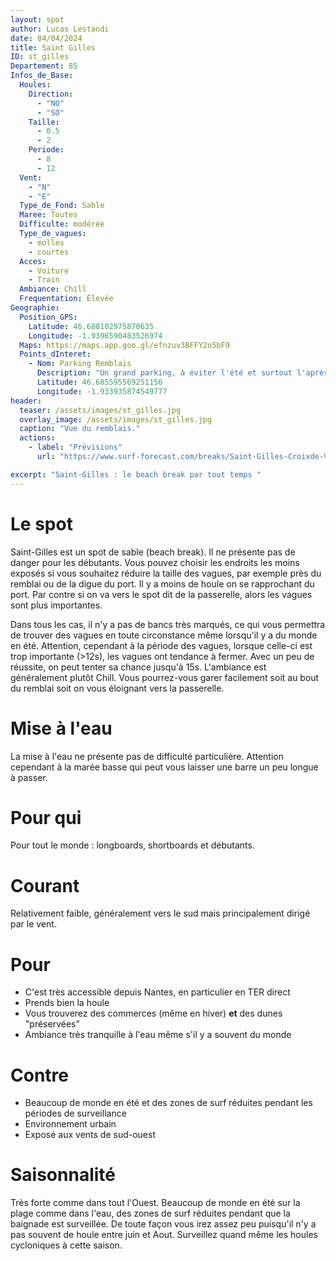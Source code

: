```yaml
---
layout: spot
author: Lucas Lestandi
date: 04/04/2024
title: Saint Gilles
ID: st_gilles
Departement: 85
Infos_de_Base:
  Houles:
    Direction:
      - "NO"
      - "SO"
    Taille:
      - 0.5
      - 2
    Periode:
      - 8
      - 12
  Vent:
    - "N"
    - "E"
  Type_de_Fond: Sable
  Maree: Toutes
  Difficulte: modérée
  Type_de_vagues:
    - molles
    - courtes
  Acces:
    - Voiture
    - Train
  Ambiance: Chill
  Frequentation: Élevée
Geographie:
  Position_GPS:
    Latitude: 46.688102975870635
    Longitude: -1.9396590483526974
  Maps: https://maps.app.goo.gl/efnzuv3BFFY2o5bF9
  Points_dInteret:
    - Nom: Parking Remblais
      Description: "Un grand parking, à éviter l'été et surtout l'après midi. Toilettes au bout du remblais"
      Latitude: 46.685595569251156
      Longitude: -1.933935874549777
header:
  teaser: /assets/images/st_gilles.jpg
  overlay_image: /assets/images/st_gilles.jpg
  caption: "Vue du remblais."
  actions:
    - label: "Prévisions"
      url: "https://www.surf-forecast.com/breaks/Saint-Gilles-Croixde-Vie/forecasts/latest/six_day"

excerpt: "Saint-Gilles : le beach break par tout temps "
---
```

# Le spot
Saint-Gilles est un spot de sable (beach break). Il ne présente pas de danger pour les débutants. Vous pouvez choisir les endroits les moins exposés si vous souhaitez réduire la taille des vagues, par exemple près du remblai ou de la digue du port. Il y a moins de houle on se rapprochant du port. Par contre si on va vers le spot dit de la passerelle, alors les vagues sont plus importantes.

Dans tous les cas, il n'y a pas de bancs très marqués, ce qui vous permettra de trouver des vagues en toute circonstance même lorsqu'il y a du monde en été. Attention, cependant à la période des vagues, lorsque celle-ci est trop importante (>12s), les vagues ont tendance à fermer. Avec un peu de réussite, on peut tenter sa chance jusqu'à 15s. L'ambiance est généralement plutôt Chill. Vous pourrez-vous garer facilement soit au bout du remblai soit on vous éloignant vers la passerelle.

# Mise à l'eau
La mise à l'eau ne présente pas de difficulté particulière. Attention cependant à la marée basse qui peut vous laisser une barre un peu longue à passer.

# Pour qui
Pour tout le monde : longboards, shortboards et débutants.

# Courant
Relativement faible, généralement vers le sud mais principalement dirigé par le vent.

# Pour
- C'est très accessible depuis Nantes, en particulier en TER direct
- Prends bien la houle
- Vous trouverez des commerces (même en hiver) **et** des dunes "préservées"
- Ambiance très tranquille à l'eau même s'il y a souvent du monde

# Contre
- Beaucoup de monde en été et des zones de surf réduites pendant les périodes de surveillance
- Environnement urbain
- Exposé aux vents de sud-ouest

# Saisonnalité
Très forte comme dans tout l'Ouest. Beaucoup de monde en été sur la plage comme dans l'eau, des zones de surf réduites pendant que la baignade est surveillée. De toute façon vous irez assez peu puisqu'il n'y a pas souvent de houle entre juin et Aout. Surveillez quand même les houles cycloniques à cette saison.